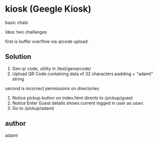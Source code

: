 # kiosk (Geegle Kiosk)

basic chals

Idea:
two challanges

first is buffer overflow via qrcode upload.

## Solution
1. Gen qr code, utility in /test/genqrcode/<data>
2. Upload QR Code containing data of 32 characters padding + "adamt" string

second is incorrect permissions on directories

1. Notice pickup button on index.html directs to /pickup/guest
2. Notice Enter Guest details shows current logged in user as `adamt`
3. Go to /pickup/adamt

## author
adamt
